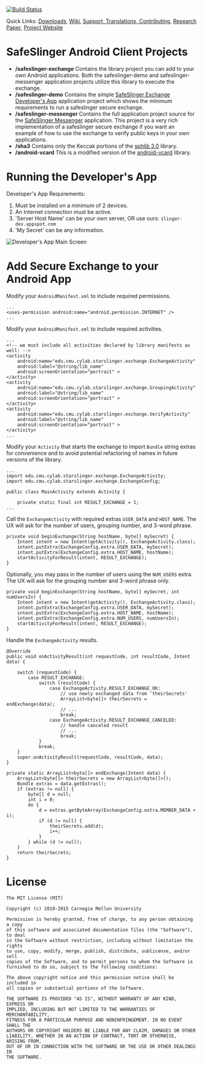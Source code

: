 [![Build Status](https://travis-ci.org/SafeSlingerProject/SafeSlinger-Android.png?branch=master)](https://travis-ci.org/SafeSlingerProject/SafeSlinger-Android)

Quick Links:
[Downloads](https://github.com/SafeSlingerProject/SafeSlinger-Media/wiki/Platforms),
[Wiki](https://github.com/SafeSlingerProject/SafeSlinger-Media/wiki),
[Support, Translations, Contributing](https://github.com/SafeSlingerProject/SafeSlinger-Media/wiki/Contributing),
[Research Paper](http://sparrow.ece.cmu.edu/group/pub/farb_safeslinger_mobicom2013.pdf),
[Project Website](http://www.cylab.cmu.edu/safeslinger)

SafeSlinger Android Client Projects
===================

- **/safeslinger-exchange** Contains the library project you can add to your own Android applications. Both the safeslinger-demo and safeslinger-messenger application projects utilize this library to execute the exchange.
- **/safeslinger-demo** Contains the simple [SafeSlinger Exchange Developer's App](http://play.google.com/store/apps/details?id=edu.cmu.cylab.starslinger.demo) application project which shows the minimum requirements to run a safeslinger secure exchange.
- **/safeslinger-messenger** Contains the full application project source for the [SafeSlinger Messenger](http://play.google.com/store/apps/details?id=edu.cmu.cylab.starslinger) application. This project is a very rich implementation of a safeslinger secure exchange if you want an example of how to use the exchange to verify public keys in your own applications.
- **/sha3** Contains only the Keccak portions of the [sphlib 3.0](http://www.saphir2.com/sphlib) library.
- **/android-vcard** This is a modified version of the [android-vcard](http://code.google.com/p/android-vcard) library.


Running the Developer's App
========
Developer's App Requirements:

1. Must be installed on a minimum of 2 devices.
2. An Internet connection must be active.
3. 'Server Host Name' can be your own server, OR use ours: `slinger-dev.appspot.com`
4. 'My Secret' can be any information.

![Developer's App Main Screen](http://www.cylab.cmu.edu/safeslinger/images/android-StartDemo.png?raw=true)

Add Secure Exchange to your Android App
========

Modify your `AndroidManifest.xml` to include required permissions.

	...
    <uses-permission android:name="android.permission.INTERNET" />
	...

Modify your `AndroidManifest.xml` to include required activities.

	...
    <!-- we must include all activities declared by library manifests as well: -->
    <activity
        android:name="edu.cmu.cylab.starslinger.exchange.ExchangeActivity"
        android:label="@string/lib_name"
        android:screenOrientation="portrait" >
    </activity>
    <activity
        android:name="edu.cmu.cylab.starslinger.exchange.GroupingActivity"
        android:label="@string/lib_name"
        android:screenOrientation="portrait" >
    </activity>
    <activity
        android:name="edu.cmu.cylab.starslinger.exchange.VerifyActivity"
        android:label="@string/lib_name"
        android:screenOrientation="portrait" >
    </activity>
	...

Modify your `Activity` that starts the exchange to import `Bundle` string extras for convenience and to avoid potential refactoring of names in future versions of the library.

	...
	import edu.cmu.cylab.starslinger.exchange.ExchangeActivity;
	import edu.cmu.cylab.starslinger.exchange.ExchangeConfig;

	public class MainActivity extends Activity {

    	private static final int RESULT_EXCHANGE = 1;
	...

Call the `ExchangeActivity` with required extras `USER_DATA` and `HOST_NAME`. The UX will ask for the number of users, grouping number, and 3-word phrase.

    private void beginExchange(String hostName, byte[] mySecret) {
        Intent intent = new Intent(getActivity(), ExchangeActivity.class);
        intent.putExtra(ExchangeConfig.extra.USER_DATA, mySecret);
        intent.putExtra(ExchangeConfig.extra.HOST_NAME, hostName);
        startActivityForResult(intent, RESULT_EXCHANGE);
    }
    
Optionally, you may pass in the number of users using the `NUM_USERS` extra. The UX will ask for the grouping number and 3-word phrase only. 

    private void beginExchange(String hostName, byte[] mySecret, int numUsersIn) {
        Intent intent = new Intent(getActivity(), ExchangeActivity.class);
        intent.putExtra(ExchangeConfig.extra.USER_DATA, mySecret);
        intent.putExtra(ExchangeConfig.extra.HOST_NAME, hostName);
        intent.putExtra(ExchangeConfig.extra.NUM_USERS, numUsersIn);
        startActivityForResult(intent, RESULT_EXCHANGE);
    }

Handle the `ExchangeActivity` results.

    @Override
    public void onActivityResult(int requestCode, int resultCode, Intent data) {

        switch (requestCode) {
            case RESULT_EXCHANGE:
                switch (resultCode) {
                    case ExchangeActivity.RESULT_EXCHANGE_OK:
                        // use newly exchanged data from 'theirSecrets'
                        ArrayList<byte[]> theirSecrets = endExchange(data);
                        // ...
                        break;
                    case ExchangeActivity.RESULT_EXCHANGE_CANCELED:
                        // handle canceled result
                        // ...
                        break;
                }
                break;
        }
        super.onActivityResult(requestCode, resultCode, data);
    }

    private static ArrayList<byte[]> endExchange(Intent data) {
        ArrayList<byte[]> theirSecrets = new ArrayList<byte[]>();
        Bundle extras = data.getExtras();
        if (extras != null) {
            byte[] d = null;
            int i = 0;
            do {
                d = extras.getByteArray(ExchangeConfig.extra.MEMBER_DATA + i);
                if (d != null) {
                    theirSecrets.add(d);
                    i++;
                }
            } while (d != null);
        }
        return theirSecrets;
    }

License
=======
	The MIT License (MIT)

	Copyright (c) 2010-2015 Carnegie Mellon University

	Permission is hereby granted, free of charge, to any person obtaining a copy
	of this software and associated documentation files (the "Software"), to deal
	in the Software without restriction, including without limitation the rights
	to use, copy, modify, merge, publish, distribute, sublicense, and/or sell
	copies of the Software, and to permit persons to whom the Software is
	furnished to do so, subject to the following conditions:

	The above copyright notice and this permission notice shall be included in
	all copies or substantial portions of the Software.

	THE SOFTWARE IS PROVIDED "AS IS", WITHOUT WARRANTY OF ANY KIND, EXPRESS OR
	IMPLIED, INCLUDING BUT NOT LIMITED TO THE WARRANTIES OF MERCHANTABILITY,
	FITNESS FOR A PARTICULAR PURPOSE AND NONINFRINGEMENT. IN NO EVENT SHALL THE
	AUTHORS OR COPYRIGHT HOLDERS BE LIABLE FOR ANY CLAIM, DAMAGES OR OTHER
	LIABILITY, WHETHER IN AN ACTION OF CONTRACT, TORT OR OTHERWISE, ARISING FROM,
	OUT OF OR IN CONNECTION WITH THE SOFTWARE OR THE USE OR OTHER DEALINGS IN
	THE SOFTWARE.
